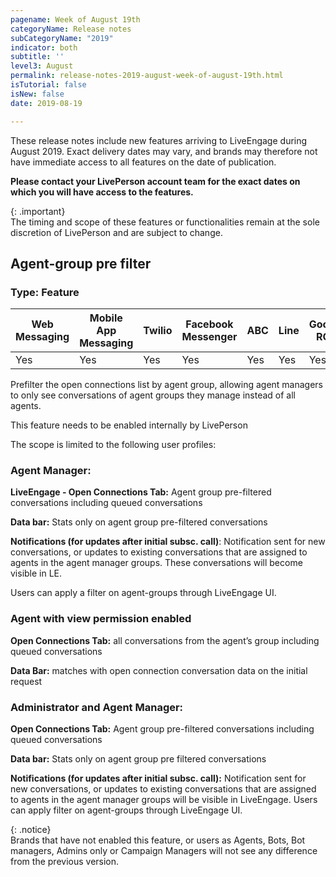 ```yaml
---
pagename: Week of August 19th
categoryName: Release notes
subCategoryName: "2019"
indicator: both
subtitle: ''
level3: August
permalink: release-notes-2019-august-week-of-august-19th.html
isTutorial: false
isNew: false
date: 2019-08-19

---
```

These release notes include new features arriving to LiveEngage during August 2019. Exact delivery dates may vary, and brands may therefore not have immediate access to all features on the date of publication.

**Please contact your LivePerson account team for the exact dates on which you will have access to the features.**

{: .important}  
The timing and scope of these features or functionalities remain at the sole discretion of LivePerson and are subject to change.

## Agent-group pre filter

### Type: Feature

<div class="tablecontainer">
<table class="releasenotes">
<thead>
<tr class="categoryrow">
<th>Web Messaging</th>
<th>Mobile App Messaging</th>
<th>Twilio</th>
<th>Facebook Messenger</th>
<th>ABC</th>
<th>Line</th>
<th>Google RCS</th>
<th>Google My Business</th>
<th>WhatsApp Business</th>
<th>CM</th>
<th>WeChat</th>
<th>Chat</th>
</tr>
</thead>
<tbody>
<tr>
<td>Yes</td>
<td>Yes</td>
<td>Yes</td>
<td>Yes</td>
<td>Yes</td>
<td>Yes</td>
<td>Yes</td>
<td>Yes</td>
<td>Yes</td>
<td>Yes</td>
<td>Yes</td>
<td>No</td>
</tr>
</tbody>
</table>
</div>

Prefilter the open connections list by agent group, allowing agent managers to only see conversations of agent groups they manage instead of all agents.

This feature needs to be enabled internally by LivePerson

The scope is limited to the following user profiles:

### Agent Manager:

**LiveEngage - Open Connections Tab:** Agent group pre-filtered conversations including queued conversations

**Data bar:** Stats only on agent group pre-filtered conversations

**Notifications (for updates after initial subsc. call)**: Notification sent for new conversations, or updates to existing conversations that are assigned to agents in the agent manager groups. These conversations will become visible in LE.

Users can apply a filter on agent-groups through LiveEngage UI.

### Agent with view permission enabled

**Open Connections Tab:** all conversations from the agent’s group including queued conversations

**Data Bar:** matches with open connection conversation data on the initial request

### Administrator and Agent Manager:

**Open Connections Tab:** Agent group pre-filtered conversations including queued conversations

**Data bar:** Stats only on agent group pre filtered conversations

**Notifications (for updates after initial subsc. call):** Notification sent for new conversations, or updates to existing conversations that are assigned to agents in the agent manager groups will be visible in LiveEngage. Users can apply filter on agent-groups through LiveEngage UI.

{: .notice}  
Brands that have not enabled this feature, or users as Agents, Bots, Bot managers, Admins only or Campaign Managers will not see any difference from the previous version.